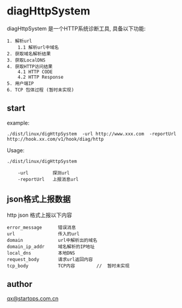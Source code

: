 diagHttpSystem
===============

diagHttpSystem 是一个HTTP系统诊断工具, 具备以下功能:

    1. 解析url
        1.1 解析url中域名
    2. 获取域名解析结果
    3. 获取LocalDNS
    4. 获取HTTP访问结果
        4.1 HTTP CODE
        4.2 HTTP Response
    5. 用户端IP
    6. TCP 包体过程 (暂时未实现)
	
start
------

example:

    ./dist/linux/digHttpSystem  -url http://www.xxx.com  -reportUrl http://hook.xx.com/v1/hook/diag/http

Usage:
    
    ./dist/linux/digHttpSystem

        -url         探测url
        -reportUrl   上报消息url
    
json格式上报数据
--------------

http json 格式上报以下内容

```
error_message      错误消息
url                传入的url
domain             url中解析出的域名
domain_ip_addr     域名解析的IP地址
local_dns          本地DNS
request_body       请求url返回内容
tcp_body           TCP内容        //  暂时未实现
```

author
------

qx@startops.com.cn
